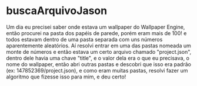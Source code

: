 # buscaArquivoJason
Um dia eu precisei saber onde estava um wallpaper do Wallpaper Engine, então procurei na pasta dos papéis de parede, porém eram mais de 100! e todos estavam dentro de uma pasta separada com uns números aparentemente aleatórios. Aí resolvi entrar em uma das pastas nomeada um monte de números e então estava um certo arquivo chamado "project.json", dentro dele havia uma chave "title", e o valor dela era o que eu precisava, o nome do wallpaper, então abri outras pastas e descobri que isso era padrão (ex: 147852369/project.json), e como eram muitas pastas, resolvi fazer um algoritmo que fizesse isso para mim, e deu certo!

